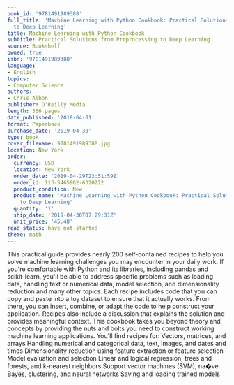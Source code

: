 ```yaml
---
book_id: '9781491989388'
full_title: 'Machine Learning with Python Cookbook: Practical Solutions from Preprocessing
  to Deep Learning'
title: Machine Learning with Python Cookbook
subtitle: Practical Solutions from Preprocessing to Deep Learning
source: Bookshelf
owned: true
isbn: '9781491989388'
language:
- English
topics:
- Computer Science
authors:
- Chris Albon
publisher: O'Reilly Media
length: 366 pages
date_published: '2018-04-01'
format: Paperback
purchase_date: '2019-04-30'
type: book
cover_filename: 9781491989388.jpg
location: New York
order:
  currency: USD
  location: New York
  order_date: '2019-04-29T23:51:59Z'
  order_id: 113-5465902-6320222
  product_condition: New
  product_name: 'Machine Learning with Python Cookbook: Practical Solutions from Preprocessing
    to Deep Learning'
  quantity: '1'
  ship_date: '2019-04-30T07:29:31Z'
  unit_price: '45.48'
read_status: have not started
theme: math
---
```

This practical guide provides nearly 200 self-contained recipes to help you solve machine learning challenges you may encounter in your daily work. If you're comfortable with Python and its libraries, including pandas and scikit-learn, you'll be able to address specific problems such as loading data, handling text or numerical data, model selection, and dimensionality reduction and many other topics.
Each recipe includes code that you can copy and paste into a toy dataset to ensure that it actually works. From there, you can insert, combine, or adapt the code to help construct your application. Recipes also include a discussion that explains the solution and provides meaningful context. This cookbook takes you beyond theory and concepts by providing the nuts and bolts you need to construct working machine learning applications.
You'll find recipes for:
Vectors, matrices, and arrays
Handling numerical and categorical data, text, images, and dates and times
Dimensionality reduction using feature extraction or feature selection
Model evaluation and selection
Linear and logical regression, trees and forests, and k-nearest neighbors
Support vector machines (SVM), na�ve Bayes, clustering, and neural networks
Saving and loading trained models

